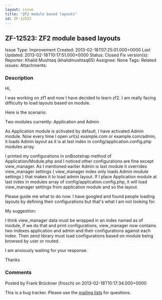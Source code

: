 ```yaml
---
layout: issue
title: "ZF2 module based layouts"
id: ZF-12523
---
```


ZF-12523: ZF2 module based layouts
----------------------------------

 Issue Type: Improvement Created: 2013-02-18T07:25:01.000+0000 Last Updated: 2013-02-18T10:17:51.000+0000 Status: Closed Fix version(s): 
 Reporter:  Khalid Mushtaq (khalidmushtaq65)  Assignee:  None  Tags: 
 Related issues: 
 Attachments: 
### Description

Hi,

I was working on zf1 and now I have decided to learn zf2. I am really facing difficulty to load layouts based on module.

Here is the scenario:

Two modules currently: Application and Admin

As Application module is activated by default, I have activated Admin module. Now every time I open url(s) example.com or example.com/admin, it loads Admin layout as it is at last index in config/application.config.php modules array.

I printed my configurations in onBootstrap method of Application/Module.php and I noticed other configurations are fine except view\_manager. As I mentioned earlier Admin is last module it overrides view\_manager settings ( view\_manager index only loads Admin module settings ) that makes it to load admin layout. If I place Application module at last index in modules array of config/application.config.php, it will load view\_manager settings from application module and so the layout.

Please guide me what to do now. I have googled and found people loading layouts by defining their configurations but that's what I am not looking for.

My suggestion:

I think view\_manager data must be wrapped in an index named as of module, if we do that and print configurations, view\_manager now contains two indexes application and admin and their configurations against each index. Then zend library must load configurations based on module being browsed by user or routed.

I am anxiously waiting for your response.

Thanks

 

 

### Comments

Posted by Frank Brückner (frosch) on 2013-02-18T10:17:34.000+0000

This is a bug tracker. Please use the [mailing lists](http://framework.zend.com/wiki/display/ZFDEV/Mailing+Lists) for questions.

 

 